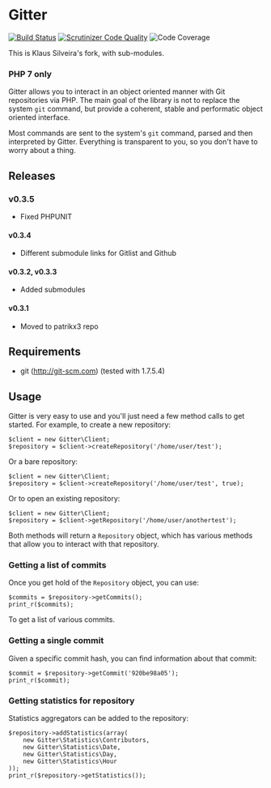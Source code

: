 # Gitter 
[![Build Status](https://secure.travis-ci.org/patrikx3/gitter.png)](http://travis-ci.org/patrikx3/gitter)
[![Scrutinizer Code Quality](https://scrutinizer-ci.com/g/patrikx3/gitter/badges/quality-score.png?b=master)](https://scrutinizer-ci.com/g/patrikx3/resume-web/?branch=master)
![Code Coverage](https://scrutinizer-ci.com/g/patrikx3/gitter/badges/coverage.png?b=master)


This is Klaus Silveira's fork, with sub-modules.

### PHP 7 only

Gitter allows you to interact in an object oriented manner with Git repositories
via PHP. The main goal of the library is not to replace the system `git` command,
but provide a coherent, stable and performatic object oriented interface.

Most commands are sent to the system's `git` command, parsed and then interpreted
by Gitter. Everything is transparent to you, so you don't have to worry about a thing. 

## Releases

### v0.3.5
* Fixed PHPUNIT

#### v0.3.4
* Different submodule links for Gitlist and Github

#### v0.3.2, v0.3.3
* Added submodules

#### v0.3.1
* Moved to patrikx3 repo

## Requirements

* git (http://git-scm.com) (tested with 1.7.5.4)

## Usage

Gitter is very easy to use and you'll just need a few method calls to get 
started. For example, to create a new repository:

    $client = new Gitter\Client;
    $repository = $client->createRepository('/home/user/test');

Or a bare repository:

    $client = new Gitter\Client;
    $repository = $client->createRepository('/home/user/test', true);

Or to open an existing repository: 

    $client = new Gitter\Client;
    $repository = $client->getRepository('/home/user/anothertest');

Both methods will return a `Repository` object, which has various methods
that allow you to interact with that repository.

### Getting a list of commits

Once you get hold of the `Repository` object, you can use: 

    $commits = $repository->getCommits();
    print_r($commits);

To get a list of various commits.

### Getting a single commit

Given a specific commit hash, you can find information about that commit:

    $commit = $repository->getCommit('920be98a05');
    print_r($commit);
    
### Getting statistics for repository

Statistics aggregators can be added to the repository:

    $repository->addStatistics(array(
        new Gitter\Statistics\Contributors,
        new Gitter\Statistics\Date,
        new Gitter\Statistics\Day,
        new Gitter\Statistics\Hour
    ));
    print_r($repository->getStatistics());